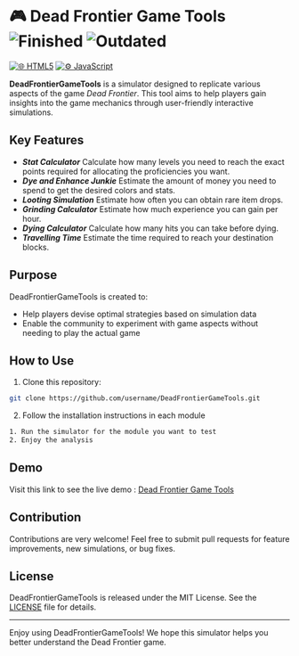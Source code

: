# 🎮 Dead Frontier Game Tools ![Finished](https://img.shields.io/badge/finished-brightgreen) ![Outdated](https://img.shields.io/badge/outdated-grey)

[![🌐 HTML5](https://img.shields.io/badge/HTML5-E34F26?style=flat&logo=html5&logoColor=white)](https://developer.mozilla.org/en-US/docs/Web/HTML)  [![⚙️ JavaScript](https://img.shields.io/badge/JavaScript-F7DF1E?style=flat&logo=javascript&logoColor=black)](https://developer.mozilla.org/en-US/docs/Web/JavaScript)

**DeadFrontierGameTools** is a simulator designed to replicate various aspects of the game *Dead Frontier*. This tool aims to help players gain insights into the game mechanics through user-friendly interactive simulations.

## Key Features

- *****Stat Calculator*****
Calculate how many levels you need to reach the exact points required for allocating the proficiencies you want.
- *****Dye and Enhance Junkie*****
Estimate the amount of money you need to spend to get the desired colors and stats.
- *****Looting Simulation*****
Estimate how often you can obtain rare item drops.
- *****Grinding Calculator*****
Estimate how much experience you can gain per hour.
- *****Dying Calculator*****
Calculate how many hits you can take before dying.
- *****Travelling Time*****
Estimate the time required to reach your destination blocks.

## Purpose

DeadFrontierGameTools is created to:
- Help players devise optimal strategies based on simulation data
- Enable the community to experiment with game aspects without needing to play the actual game

## How to Use

1. Clone this repository:
```bash
git clone https://github.com/username/DeadFrontierGameTools.git
```
2. Follow the installation instructions in each module

```bash
1. Run the simulator for the module you want to test
2. Enjoy the analysis
```

## Demo

Visit this link to see the live demo : [Dead Frontier Game Tools](https://romtoni.github.io/DeadFrontierGameTools/) 

## Contribution

Contributions are very welcome! Feel free to submit pull requests for feature improvements, new simulations, or bug fixes.

## License

DeadFrontierGameTools is released under the MIT License. See the [LICENSE](LICENSE) file for details.

---

Enjoy using DeadFrontierGameTools! We hope this simulator helps you better understand the Dead Frontier game.


